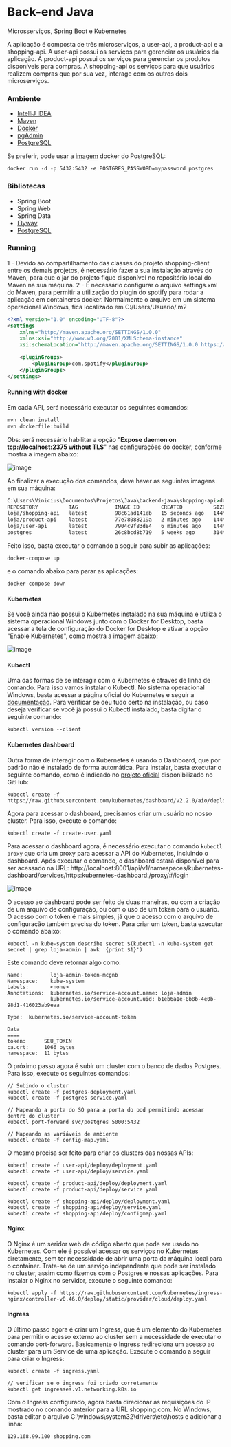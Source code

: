# Back-end Java
Microsserviços, Spring Boot e Kubernetes

A aplicação é composta de três microserviços, a user-api, a product-api e a shopping-api. A user-api possui os serviços para gerenciar os usuários da aplicação. A product-api possui os serviços para gerenciar os produtos disponíveis para compras. A shopping-api os serviços para que usuários realizem compras que por sua vez, interage com os outros dois microserviços.

### Ambiente
* [IntelliJ IDEA](https://www.jetbrains.com/pt-br/idea/download)
* [Maven](https://maven.apache.org)
* [Docker](https://www.docker.com/products/docker-desktop)
* [pgAdmin](https://www.pgadmin.org/download)
* [PostgreSQL](https://www.postgresql.org/download)

Se preferir, pode usar a [imagem](https://hub.docker.com/_/postgres) docker do PostgreSQL:

`
docker run -d -p 5432:5432 -e POSTGRES_PASSWORD=mypassword postgres
`

### Bibliotecas
* Spring Boot
* Spring Web
* Spring Data
* [Flyway](https://github.com/flyway/flyway)
* [PostgreSQL](https://mvnrepository.com/artifact/org.postgresql/postgresql)

### Running
1 - Devido ao compartilhamento das classes do projeto shopping-client entre os demais projetos, é necessário fazer a sua instalação através do Maven, para que o jar do projeto fique disponível no repositório local do Maven na sua máquina.
2 - É necessário configurar o arquivo settings.xml do Maven, para permitir a utilização do plugin do spotify para rodar a aplicação em containeres docker. Normalmente o arquivo em um sistema operacional Windows, fica localizado em C:/Users/Usuario/.m2

```xml
<?xml version="1.0" encoding="UTF-8"?>
<settings 
    xmlns="http://maven.apache.org/SETTINGS/1.0.0" 
    xmlns:xsi="http://www.w3.org/2001/XMLSchema-instance"
    xsi:schemaLocation="http://maven.apache.org/SETTINGS/1.0.0 https://maven.apache.org/xsd/settings-1.0.0.xsd">

    <pluginGroups>
        <pluginGroup>com.spotify</pluginGroup>
    </pluginGroups>
</settings>
```

#### Running with docker
Em cada API, será necessário executar os seguintes comandos:
```cmd
mvn clean install
mvn dockerfile:build
```
Obs: será necessário habilitar a opção "**Expose daemon on tcp://localhost:2375 without TLS**" nas configurações do docker, conforme mostra a imagem abaixo:

![image](https://user-images.githubusercontent.com/16382981/118900145-a2e77a00-b8e6-11eb-9b83-ce5c729e88d7.png)

Ao finalizar a execução dos comandos, deve haver as seguintes imagens em sua máquina:

```cmd
C:\Users\Vinicius\Documentos\Projetos\Java\backend-java\shopping-api>docker images
REPOSITORY          TAG            IMAGE ID       CREATED          SIZE
loja/shopping-api   latest         98c61ad141eb   15 seconds ago   144MB
loja/product-api    latest         77e78088219a   2 minutes ago    144MB
loja/user-api       latest         7904c9f83d84   6 minutes ago    144MB
postgres            latest         26c8bcd8b719   5 weeks ago      314MB
```

Feito isso, basta executar o comando a seguir para subir as aplicações:

```
docker-compose up
```

e o comando abaixo para parar as aplicações:

```
docker-compose down
```

#### Kubernetes

Se você ainda não possui o Kubernetes instalado na sua máquina e utiliza o sistema operacional Windows junto com o Docker for Desktop, basta acessar a tela de configuração do Docker for Desktop e ativar a opção "Enable Kubernetes", como mostra a imagem abaixo:

![image](https://user-images.githubusercontent.com/16382981/119264235-ac0f6a00-bbb8-11eb-8db2-e1ab4d95de71.png)


#### Kubectl

Uma das formas de se interagir com o Kubernetes é através de linha de comando. Para isso vamos instalar o Kubectl. No sistema operacional Windows, basta acessar a página oficial do Kubernetes e seguir a [documentação](https://kubernetes.io/docs/tasks/tools/install-kubectl-windows/). Para verificar se deu tudo certo na instalação, ou caso deseja verificar se você já possui o Kubectl instalado, basta digitar o seguinte comando:

```
kubectl version --client
```

#### Kubernetes dashboard

Outra forma de interagir com o Kubernetes é usando o Dashboard, que por padrão não é instalado de forma automática. Para instalar, basta executar o seguinte comando, como é indicado no [projeto oficial](https://github.com/kubernetes/dashboard) disponibilizado no GitHub:

```
kubectl create -f https://raw.githubusercontent.com/kubernetes/dashboard/v2.2.0/aio/deploy/recommended.yaml
```

Agora para acessar o dashboard, precisamos criar um usuário no nosso cluster. Para isso, execute o comando:

```
kubectl create -f create-user.yaml
```

Para acessar o dashboard agora, é necessário executar o comando `kubectl proxy` que cria um proxy para acessar a API do Kubernetes, incluindo o dashboard. Após executar o comando, o dashboard estará disponível para ser acessado na URL: http://localhost:8001/api/v1/namespaces/kubernetes-dashboard/services/https:kubernetes-dashboard:/proxy/#/login

![image](https://user-images.githubusercontent.com/16382981/119269813-f8b26f80-bbcf-11eb-8731-6a6836eaa206.png)

O acesso ao dashboard pode ser feito de duas maneiras, ou com a criação de um arquivo de configuração, ou com o uso de um token para o usuário. O acesso com o token é mais simples, já que o acesso com o arquivo de configuração também precisa do token. Para criar um token, basta executar o comando abaixo:

```
kubectl -n kube-system describe secret $(kubectl -n kube-system get secret | grep loja-admin | awk '{print $1}')
```

Este comando deve retornar algo como:

```
Name:         loja-admin-token-mcgnb
Namespace:    kube-system
Labels:       <none>
Annotations:  kubernetes.io/service-account.name: loja-admin
              kubernetes.io/service-account.uid: b1eb6a1e-8b8b-4e0b-98d1-416023ab9eaa

Type:  kubernetes.io/service-account-token

Data
====
token:      SEU_TOKEN
ca.crt:     1066 bytes
namespace:  11 bytes
```

O próximo passo agora é subir um cluster com o banco de dados Postgres. Para isso, execute os seguintes comandos:

```
// Subindo o cluster
kubectl create -f postgres-deployment.yaml
kubectl create -f postgres-service.yaml

// Mapeando a porta do SO para a porta do pod permitindo acessar dentro do cluster
kubectl port-forward svc/postgres 5000:5432

// Mapeando as variáveis de ambiente
kubectl create -f config-map.yaml
```

O mesmo precisa ser feito para criar os clusters das nossas APIs:

```
kubectl create -f user-api/deploy/deployment.yaml
kubectl create -f user-api/deploy/service.yaml

kubectl create -f product-api/deploy/deployment.yaml
kubectl create -f product-api/deploy/service.yaml

kubectl create -f shopping-api/deploy/deployment.yaml
kubectl create -f shopping-api/deploy/service.yaml
kubectl create -f shopping-api/deploy/configmap.yaml
```

#### Nginx

O Nginx é um seridor web de código aberto que pode ser usado no Kubernetes. Com ele é possível acessar os serviços no Kubernetes diretamente, sem ter necessidade de abrir uma porta da máquina local para o container. Trata-se de um serviço independente que pode ser instalado no cluster, assim como fizemos com o Postgres e nossas aplicações. Para instalar o Nginx no servidor, execute o seguinte comando:

```
kubectl apply -f https://raw.githubusercontent.com/kubernetes/ingress-nginx/controller-v0.46.0/deploy/static/provider/cloud/deploy.yaml
```

#### Ingress

O último passo agora é criar um Ingress, que é um elemento do Kubernetes para permitir o acesso externo ao cluster sem a necessidade de executar o comando port-forward. Basicamente o Ingress redireciona um acesso ao cluster para um Service de uma aplicação. Execute o comando a seguir para criar o Ingress:

```
kubectl create -f ingress.yaml

// verificar se o ingress foi criado corretamente
kubectl get ingresses.v1.networking.k8s.io
```

Com o Ingress configurado, agora basta direcionar as requisições do IP mostrado no comando anterior para a URL shopping.com. No Windows, basta editar o arquivo C:\windows\system32\drivers\etc\hosts e adicionar a linha:

```
129.168.99.100 shopping.com
```
